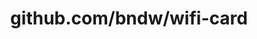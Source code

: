 ---
layout: post
title: github.com/bndw/wifi-card
categories: link
tags: [انگلیسی, گیت‌هاب, برنامه‌نویسی]
---